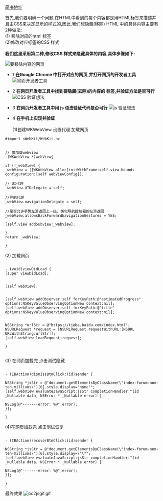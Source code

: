 
[简书地址](https://www.jianshu.com/p/2a4123fa643a)

首先,我们要明确一个问题,在HTML中看到的每个内容都是用HTML标签来描述并且由CSS来决定显示的样式的,因此,我们想隐藏(移除) HTML 中的具体内容主要有2种做法:<br>(1) 移除对应的html 标签<br>(2)修改对应标签的CSS 样式<br><br>**我们这里采用第二种,修改CSS 样式来隐藏具体的内容,具体步骤如下:**

![要移除内容的网页](https://upload-images.jianshu.io/upload_images/2018969-d2acd3d21bca65e5.png?imageMogr2/auto-orient/strip%7CimageView2/2/w/1240)

- 1 **在Google Chrome 中打开对应的网页,并打开网页的开发者工具**
![网页开发者工具](https://upload-images.jianshu.io/upload_images/2018969-8ff87c0ff78137e4.png?imageMogr2/auto-orient/strip%7CimageView2/2/w/1240)


- 2 **在网页开发者工具中找到要隐藏(去除)的内容的 标签,并验证方法是否可行**
![CSS 验证想法](https://upload-images.jianshu.io/upload_images/2018969-c50243f852023676.png?imageMogr2/auto-orient/strip%7CimageView2/2/w/1240)

- 3 **在网页开发者工具中用 js 语法验证代码是否可行**
![js  验证想法](https://upload-images.jianshu.io/upload_images/2018969-74f3c60b793b402f.png?imageMogr2/auto-orient/strip%7CimageView2/2/w/1240)

- 4 **在手机上实现并验证**<br><br>(1)创建WKWebView 设置代理 加载网页
```
#import <WebKit/WebKit.h>


// 懒加载webview
-(WKWebView *)webView{

if (!_webView) {
_webView = [[WKWebView alloc]initWithFrame:self.view.bounds configuration:[self webViewConfig]];

// UI代理
_webView.UIDelegate = self;

//导航代理
_webView.navigationDelegate = self;

//是否允许手势左滑返回上一级，类似导航控制器的左滑返回
_webView.allowsBackForwardNavigationGestures = YES;

[self.view addSubview:_webView];

}
return _webView;

}

```
(2) 加载网页

```

- (void)viewDidLoad {
[super viewDidLoad];


[self webView];


[self.webView addObserver:self forKeyPath:@"estimatedProgress" options:NSKeyValueObservingOptionNew context:nil];
[self.webView addObserver:self forKeyPath:@"title" options:NSKeyValueObservingOptionNew context:nil];


NSString *urlStr = @"https://tieba.baidu.com/index.html";
NSURLRequest *request = [NSURLRequest requestWithURL:[NSURL URLWithString:urlStr]];
[self.webView loadRequest:request];

}


```

(3) 在网页加载完 点击测试隐藏
```

- (IBAction)dismissBtnClick:(id)sender {

NSString *jsStr = @"document.getElementsByClassName(\"index-forum-num-ten-millions\")[0].style.display='none'";
[self.webView evaluateJavaScript:jsStr completionHandler:^(id _Nullable data, NSError * _Nullable error) {

NSLog(@"-------error: %@",error);
}];

}

```

(4)在网页加载完 点击测试恢复
```

- (IBAction)recoverBtnClick:(id)sender {

NSString *jsStr = @"document.getElementsByClassName(\"index-forum-num-ten-millions\")[0].style.display=\"\"";
[self.webView evaluateJavaScript:jsStr completionHandler:^(id _Nullable data, NSError * _Nullable error) {

NSLog(@"-------error: %@",error);
}];

}

```



最终效果
![oc2jsgif.gif](https://upload-images.jianshu.io/upload_images/2018969-2335ceaad21e5039.gif?imageMogr2/auto-orient/strip)











